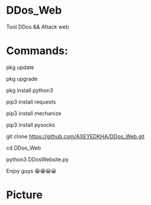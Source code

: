 # DDos_Web
Tool  DDos &amp;&amp; Attack web
# Commands:

pkg update

pkg upgrade

pkg install python3

pip3 install requests

pip3 install mechanize

pip3 install pysocks

git clone https://github.com/AXEYEDKHA/DDos_Web.git

cd DDos_Web

python3 DDosWebsite.py

Enjoy guys 😁😁😀😀

# Picture

<img href = "https://github.com/AXEYEDKHA/DDos_Web/blob/main/2021_10_10_04_40_46.jpg"></img>


